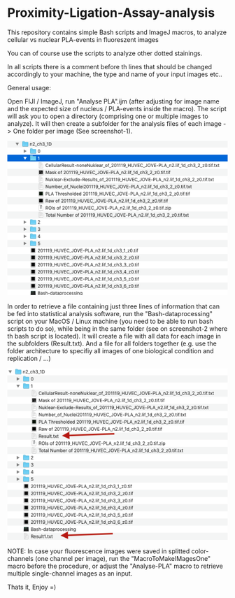 # Proximity-Ligation-Assay-analysis

This repository contains simple Bash scripts and ImageJ macros, to analyze cellular vs nuclear PLA-events in fluoreszent images

You can of course use the scripts to analyze other dotted stainings. 

In all scripts there is a comment before th lines that should be changed accordingly to your machine, the type and name of your input images etc.. 

General usage: 


Open FIJI / ImageJ, run "Analyse PLA".ijm (after adjusting for image name and the expected size of nucleus / PLA-events inside the macro). 
The script will ask you to open a directory (comprising one or multiple images to analyze). It will then create a subfolder for the analysis files of each image -> One folder per image (See screenshot-1). 

![Analysis-results](https://github.com/Habacef/Proximity-Ligation-Assay-analysis/blob/main/After-Analysis.png?raw=true)

In order to retrieve a file containing just three lines of information that can be fed into statistical analysis software, run the "Bash-dataprocessing" script on your MacOS / Linux machine (you need to be able to run bash scripts to do so), while being in the same folder (see on screenshot-2 where th bash script is located). It will create a file with all data for each image in the subfolders (Result.txt). And a file for all folders together (e.g. use the folder architecture to specifiy all images of one biological condition and replication / ...)

![Processing-results](https://github.com/Habacef/Proximity-Ligation-Assay-analysis/blob/main/After-data-processing.png?raw=true)

NOTE: In case your fluorescence images were saved in splitted color-channels (one channel per image), run the "MacroToMakeIMagesOne" macro before the procedure, or adjust the "Analyse-PLA" macro to retrieve multiple single-channel images as an input. 

Thats it, Enjoy =)
